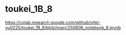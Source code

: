 # toukei_1B_8

https://colab.research.google.com/github/ohki-yu0225/toukei_1B_8/blob/main/250606_notebook_8.ipynb
